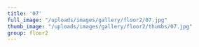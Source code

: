```yaml
---
title: '07'
full_image: "/uploads/images/gallery/floor2/07.jpg"
thumb_image: "/uploads/images/gallery/floor2/thumbs/07.jpg"
group: floor2
---
```


